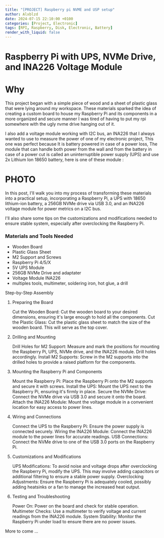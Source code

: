 ```yaml
---
title: "[PROJECT] Raspberry pi NVME and USP setup"
author: Alxblzd
date: 2024-07-15 22:10:00 +0100
categories: [Project, Electronic]
tags: [RPI, Raspberry, Disk, Electronic, Battery]
render_with_liquid: false
---
```


# Raspberry Pi with UPS, NVMe Drive, and INA226 Voltage Module


# Why

This project began with a simple piece of wood and a sheet of plastic glass that were lying around my workspace. These materials sparked the idea of creating a custom board to house my Raspberry Pi and its components in a more organized and secure manner I was tired of having to put my rpi somewhere with the ugly nvme drive hanging out of it. 


I also add a voltage module working with I2C bus, an INA226 that I always wanted to use to measure the power of one of my electronic project, This one was perfect because It is battery powered in case of a power loss,
The module that can handle both power from the wall and from the battery in case of a power cut is called an uninterruptible power supply (UPS) and use 2x Lithium Ion 18650 battery, here is one of these module :

# PHOTO

In this post, I'll walk you into my process of transforming these materials into a practical setup, incorporating a Raspberry Pi, a UPS with 18650 lithium-ion battery, a 256GB NVMe drive via USB 3.0, and an INA226 voltage module for power metrics on a I2C bus.

I'll also share some tips on the customizations and modifications needed to ensure stable system, especially after overclocking the Raspberry Pi.

### Materials and Tools Needed

- Wooden Board
- Plastic Glass Sheet
- M2 Support and Screws
- Raspberry Pi 4/5/X
- 5V UPS Module
- 256GB NVMe Drive and adaptater
- Voltage Module INA226
- multiples tools, multimeter, soldering iron, hot glue, a drill


Step-by-Step Assembly
1. Preparing the Board

    Cut the Wooden Board: Cut the wooden board to your desired dimensions, ensuring it's large enough to hold all the components.
    Cut the Plastic Glass: Cut the plastic glass sheet to match the size of the wooden board. This will serve as the top cover.

2. Drilling and Mounting

    Drill Holes for M2 Support: Measure and mark the positions for mounting the Raspberry Pi, UPS, NVMe drive, and the INA226 module. Drill holes accordingly.
    Install M2 Supports: Screw in the M2 supports into the drilled holes to provide a raised platform for the components.

3. Mounting the Raspberry Pi and Components

    Mount the Raspberry Pi: Place the Raspberry Pi onto the M2 supports and secure it with screws.
    Install the UPS: Mount the UPS next to the Raspberry Pi, ensuring it's firmly in place.
    Secure the NVMe Drive: Connect the NVMe drive via USB 3.0 and secure it onto the board.
    Attach the INA226 Module: Mount the voltage module in a convenient location for easy access to power lines.

4. Wiring and Connections

    Connect the UPS to the Raspberry Pi: Ensure the power supply is connected securely.
    Wiring the INA226 Module: Connect the INA226 module to the power lines for accurate readings.
    USB Connections: Connect the NVMe drive to one of the USB 3.0 ports on the Raspberry Pi.

5. Customizations and Modifications

    UPS Modifications: To avoid noise and voltage drops after overclocking the Raspberry Pi, modify the UPS. This may involve adding capacitors or additional filtering to ensure a stable power supply.
    Overclocking Adjustments: Ensure the Raspberry Pi is adequately cooled, possibly adding heatsinks or a fan to manage the increased heat output.

6. Testing and Troubleshooting

    Power On: Power on the board and check for stable operation.
    Multimeter Checks: Use a multimeter to verify voltage and current readings from the INA226 module.
    System Stability: Monitor the Raspberry Pi under load to ensure there are no power issues.

More to come ...
